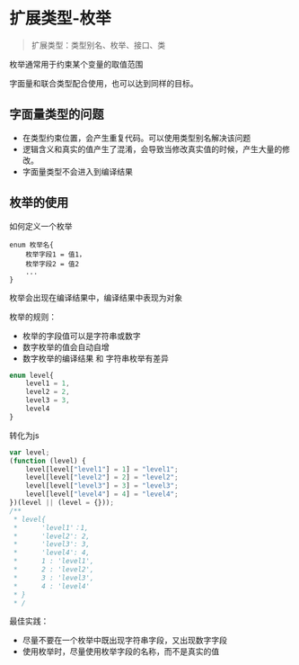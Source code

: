 # 扩展类型-枚举

> 扩展类型：类型别名、枚举、接口、类

枚举通常用于约束某个变量的取值范围

字面量和联合类型配合使用，也可以达到同样的目标。

## 字面量类型的问题

- 在类型约束位置，会产生重复代码。可以使用类型别名解决该问题
- 逻辑含义和真实的值产生了混淆，会导致当修改真实值的时候，产生大量的修改。
- 字面量类型不会进入到编译结果

## 枚举的使用

如何定义一个枚举

```
enum 枚举名{
    枚举字段1 = 值1，
    枚举字段2 = 值2
    ...
}
```

枚举会出现在编译结果中，编译结果中表现为对象

枚举的规则：

- 枚举的字段值可以是字符串或数字
- 数字枚举的值会自动自增
- 数字枚举的编译结果 和 字符串枚举有差异

```ts
enum level{
    level1 = 1,
    level2 = 2,
    level3 = 3,
    level4
}
```
转化为js
```js
var level;
(function (level) {
    level[level["level1"] = 1] = "level1";
    level[level["level2"] = 2] = "level2";
    level[level["level3"] = 3] = "level3";
    level[level["level4"] = 4] = "level4";
})(level || (level = {}));
/**
 * level{
 *      'level1'：1,
 *      'level2': 2,
 *      'level3': 3,
 *      'level4': 4,
 *      1 : 'level1',
 *      2 : 'level2',
 *      3 : 'level3',
 *      4 : 'level4'
 * }
 * /
```

最佳实践：

- 尽量不要在一个枚举中既出现字符串字段，又出现数字字段
- 使用枚举时，尽量使用枚举字段的名称，而不是真实的值


